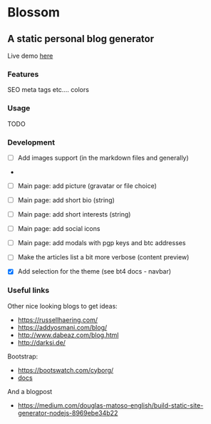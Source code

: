 # Blossom

## A static personal blog generator

Live demo [here](https://nickgavalas.com)

### Features

SEO meta tags etc....
colors

### Usage

TODO

### Development

- [ ] Add images support (in the markdown files and generally)
- 
- [ ] Main page: add picture (gravatar or file choice)
- [ ] Main page: add short bio (string)
- [ ] Main page: add short interests (string)
- [ ] Main page: add social icons
- [ ] Main page: add modals with pgp keys and btc addresses

- [ ] Make the articles list a bit more verbose (content preview)

- [x] Add selection for the theme (see bt4 docs - navbar)

### Useful links

Other nice looking blogs to get ideas:
- https://russellhaering.com/
- https://addyosmani.com/blog/
- http://www.dabeaz.com/blog.html
- http://darksi.de/

Bootstrap:
- https://bootswatch.com/cyborg/
- [docs](https://getbootstrap.com/docs/4.0/examples/)

And a blogpost
- https://medium.com/douglas-matoso-english/build-static-site-generator-nodejs-8969ebe34b22
